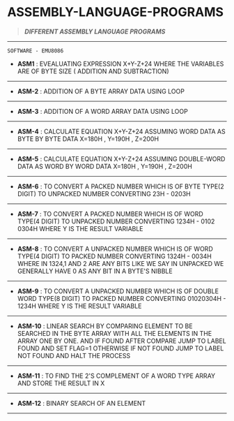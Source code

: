 # ASSEMBLY-LANGUAGE-PROGRAMS

>**_DIFFERENT ASSEMBLY LANGUAGE PROGRAMS_**
___

  `SOFTWARE - EMU8086`

- **ASM1** : EVEALUATING EXPRESSION X+Y-Z+24 WHERE THE VARIABLES ARE OF BYTE SIZE ( ADDITION AND SUBTRACTION)
---
- **ASM-2** : ADDITION OF A BYTE ARRAY DATA USING LOOP
---
- **ASM-3** :  ADDITION OF A WORD ARRAY DATA USING LOOP
---
- **ASM-4** : CALCULATE EQUATION X+Y-Z+24 ASSUMING WORD DATA AS BYTE BY BYTE DATA
        X=180H , Y=190H , Z=200H
----
- **ASM-5** : CALCULATE EQUATION X+Y-Z+24 ASSUMING DOUBLE-WORD DATA AS WORD BY WORD DATA
        X=180H , Y=190H , Z=200H
---
- **ASM-6** : TO CONVERT A PACKED NUMBER WHICH IS OF BYTE TYPE(2 DIGIT)  TO UNPACKED NUMBER
	 CONVERTING 23H - 0203H
---
- **ASM-7** : TO CONVERT A PACKED NUMBER WHICH IS OF WORD TYPE(4 DIGIT)  TO UNPACKED NUMBER
	CONVERTING 1234H - 0102 0304H WHERE Y IS THE RESULT VARIABLE 
---
- **ASM-8** : TO CONVERT A UNPACKED NUMBER WHICH IS OF WORD TYPE(4 DIGIT) TO PACKED NUMBER
	CONVERTING 1324H - 0034H WHERE IN 1324,1 AND 2 ARE ANY BITS LIKE WE SAY IN UNPACKED
	WE GENERALLY HAVE 0 AS ANY BIT IN A BYTE'S NIBBLE
---
- **ASM-9** : TO CONVERT A UNPACKED NUMBER WHICH IS OF DOUBLE WORD TYPE(8 DIGIT) TO PACKED NUMBER
	CONVERTING 01020304H - 1234H WHERE Y IS THE RESULT VARIABLE
---
- **ASM-10** : LINEAR SEARCH BY COMPARING ELEMENT TO BE SEARCHED IN THE BYTE ARRAY WITH ALL THE
	 ELEMENTS IN THE ARRAY ONE BY ONE. AND IF FOUND AFTER COMPARE JUMP TO LABEL FOUND
	 AND SET FLAG=1 OTHERWISE IF NOT FOUND JUMP TO LABEL NOT FOUND AND HALT THE PROCESS 
---
- **ASM-11** : TO FIND THE 2'S COMPLEMENT OF A WORD TYPE ARRAY AND STORE THE RESULT IN X 
---
- **ASM-12** : BINARY SEARCH OF AN ELEMENT
---
